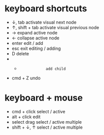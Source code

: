 # keyboard shortcuts

- ↓, tab            activate visual next node
- ↑, shift + tab    activate visual previous node
- →                 expand active node
- ←                 collapse active node
- enter             edit / add
- esc               exit editing / adding
- D                 delete
- +                 add child
- cmd + Z           undo

# keyboard + mouse

- cmd + click       select / active
- alt + click       edit
- select drag       select / active multiple
- shift + ↓, ↑      select / active multiple
